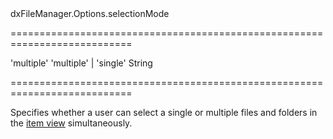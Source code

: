 <!--id-->dxFileManager.Options.selectionMode<!--/id-->
===========================================================================
<!--default-->'multiple'<!--/default-->
<!--acceptValues-->'multiple' | 'single'<!--/acceptValues-->
<!--type-->String<!--/type-->
===========================================================================

<!--shortDescription-->
Specifies whether a user can select a single or multiple files and folders in the [item view](/Documentation/ApiReference/UI_Widgets/dxFileManager/Configuration/itemView/) simultaneously.
<!--/shortDescription-->

<!--fullDescription-->

<!--/fullDescription-->